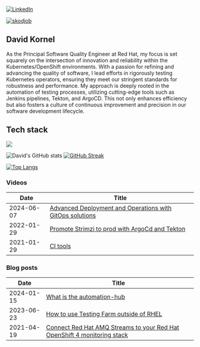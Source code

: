 [![LinkedIn](https://img.shields.io/badge/LinkedIn-0077B5?style=flat&logo=LinkedIn&logoColor=white&link=https://www.linkedin.com/in/david-kornel/)](https://www.linkedin.com/in/david-kornel/)

<a href='https://skodjob.io/' target="_blank"><img alt='skodjob' src='https://img.shields.io/badge/skodjob-100000?style=for-the-badge&logo=skodjob&logoColor=black&labelColor=white&color=white'/></a>

## David Kornel
As the Principal Software Quality Engineer at Red Hat, my focus is set squarely on the intersection of innovation and reliability within the Kubernetes/OpenShift environments. With a passion for refining and advancing the quality of software, I lead efforts in rigorously testing Kubernetes operators, ensuring they meet our stringent standards for robustness and performance. My approach is deeply rooted in the automation of testing processes, utilizing cutting-edge tools such as Jenkins pipelines, Tekton, and ArgoCD. This not only enhances efficiency but also fosters a culture of continuous improvement and precision in our software development lifecycle.

## Tech stack 
![](https://skillicons.dev/icons?i=kubernetes,openshift,ansible,git,docker,github,githubactions,redhat,powershell,windows,openstack,prometheus,grafana,java,gradle,maven,selenium,linux,jenkins,bash,md,dotnet,typescript,js&theme=dark&perline=10)

![David's GitHub stats](https://github-readme-stats.vercel.app/api?username=kornys&count_private=true&show_icons=true&theme=dracula)
[![GitHub Streak](https://github-readme-streak-stats.herokuapp.com?user=kornys&theme=dracula&date_format=M%20j%5B%2C%20Y%5D)](https://git.io/streak-stats) 

[![Top Langs](https://github-readme-stats.vercel.app/api/top-langs/?username=kornys&theme=dracula&layout=compact&langs_count=8)](https://github.com/anuraghazra/github-readme-stats)

### Videos
Date | Title
-----|-----
2024-06-07 | [Advanced Deployment and Operations with GitOps solutions](https://youtu.be/GUXq418JeBo?si=ppDgef6LORn7ZWtO)
2022-01-29 | [Promote Strimzi to prod with ArgoCd and Tekton](https://www.youtube.com/watch?v=oLAYig0zQgw)
2021-01-29 | [CI tools](https://www.youtube.com/watch?v=MSzT4G_-Cf8)

### Blog posts
Date | Title
-----|-----
2024-01-15 | [What is the automation-hub](https://skodjob.io/automation/automation-intro/)
2023-06-23 | [How to use Testing Farm outside of RHEL](https://fedoramagazine.org/how-to-use-testing-farm-outside-of-rhel/)
2021-04-19 | [Connect Red Hat AMQ Streams to your Red Hat OpenShift 4 monitoring stack](https://developers.redhat.com/blog/2021/04/19/connect-amq-streams-to-your-red-hat-openshift-4-monitoring-stack)

<!--
**kornys/kornys** is a ✨ _special_ ✨ repository because its `README.md` (this file) appears on your GitHub profile.

Here are some ideas to get you started:

- 🔭 I’m currently working on ...
- 🌱 I’m currently learning ...
- 👯 I’m looking to collaborate on ...
- 🤔 I’m looking for help with ...
- 💬 Ask me about ...
- 📫 How to reach me: ...
- 😄 Pronouns: ...
- ⚡ Fun fact: ...
-->
